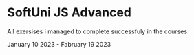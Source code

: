 # SoftUni JS Advanced
All exersises i managed to complete successfuly in the courses

January 10 2023 - Fabruary 19 2023